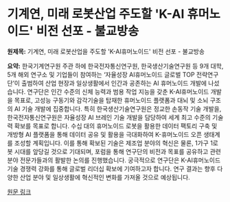 # 기계연, 미래 로봇산업 주도할 'K-AI 휴머노이드' 비전 선포 - 불교방송

**원제목:** 기계연, 미래 로봇산업을 주도할 'K-AI휴머노이드' 비전 선포 - 불교방송

**요약:** 한국기계연구원 주관 하에 한국전자통신연구원, 한국생산기술연구원 등 9개 대학, 5개 해외 연구소 및 기업들이 참여하는 ‘자율성장 AI휴머노이드 글로벌 TOP 전략연구단’이 출범하여 산업 현장과 일상생활에서 인간과 공존하는 AI 휴머노이드 개발에 나섰습니다.  연구단은 인간 수준의 신체 능력과 범용 작업 지능을 갖춘 K-AI휴머노이드 개발을 목표로,  고성능 구동기와 감각기술을 탑재한 휴머노이드 플랫폼과 대뇌 및 소뇌 구조의 AI 기술 개발에 집중합니다.  특히 한국생산기술연구원은 정교한 손동작 기술 개발을,  한국전자통신연구원은 자율성장 AI 브레인 기술 개발을 담당하여 세계 최고 수준의 기술력 확보를 목표로 합니다.  수십 대의 휴머노이드 로봇을 활용한 데이터 팩토리 구축 및 개방형 AI 플랫폼을 통해 데이터 공유 및 활용을 극대화하여 K-휴머노이드 오픈 생태계를 조성할 계획입니다.  이를 통해 확보된 기술은 제조업 분야의 혁신은 물론, 1가구 1로봇 시대를 앞당길 것으로 기대되며,  포럼을 통해 연구단의 비전과 목표를 공유하고 관련 분야 전문가들과의 활발한 논의를 진행했습니다.  궁극적으로 연구단은 K-AI휴머노이드 기술 경쟁력 강화를 통해 글로벌 리더십 확보에 기여하고자 합니다.  연구 결과는 향후 다양한 산업 분야 및 일상생활에 혁신적인 변화를 가져올 것으로 예상됩니다.

[원문 링크](https://news.bbsi.co.kr/news/articleView.html?idxno=4039894)
